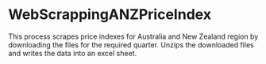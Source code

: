 # WebScrappingANZPriceIndex
This process scrapes price indexes for Australia and New Zealand region by downloading the files for the required quarter. Unzips the downloaded files and writes the data into an excel sheet.
